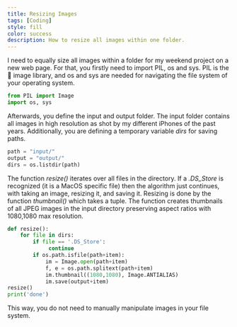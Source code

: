 ```yaml
---
title: Resizing Images
tags: [Coding]
style: fill
color: success
description: How to resize all images within one folder.
---
```

I need to equally size all images within a folder for my weekend project on a new web page.
For that, you firstly need to import PIL, os and sys. PIL is the :snake: image library, and os and sys are needed for navigating the file system of your operating system.

```python
from PIL import Image
import os, sys
```

Afterwards, you define the input and output folder. The input folder contains all images in high resolution as shot by my different iPhones of the past years. Additionally, you are defining a temporary variable _dirs_ for saving paths.

```python
path = "input/"
output = "output/"
dirs = os.listdir(path)
```
The function _resize()_ iterates over all files in the directory. If a _.DS_Store_ is recognized (it is a MacOS specific file) then the algorithm just continues, with taking an image, resizing it, and saving it.  Resizing is done by the function _thumbnail()_ which takes a tuple. The function creates thumbnails of all JPEG images in the input directory preserving aspect ratios with 1080,1080 max resolution.

```python
def resize():
    for file in dirs:
        if file == '.DS_Store':
             continue
        if os.path.isfile(path+item):
            im = Image.open(path+item)
            f, e = os.path.splitext(path+item)
            im.thumbnail((1080,1080), Image.ANTIALIAS)
            im.save(output+item)
resize()
print('done')
```

This way, you do not need to manually manipulate images in your file system. 
